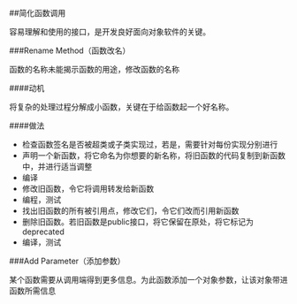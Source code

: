 ##简化函数调用

容易理解和使用的接口，是开发良好面向对象软件的关键。

###Rename Method（函数改名）

函数的名称未能揭示函数的用途，修改函数的名称

####动机

将复杂的处理过程分解成小函数，关键在于给函数起一个好名称。

####做法

* 检查函数签名是否被超类或子类实现过，若是，需要针对每份实现分别进行
* 声明一个新函数，将它命名为你想要的新名称，将旧函数的代码复制到新函数中，并进行适当调整
* 编译
* 修改旧函数，令它将调用转发给新函数
* 编程，测试
* 找出旧函数的所有被引用点，修改它们，令它们改而引用新函数
* 删除旧函数。若旧函数是public接口，将它保留在原处，将它标记为deprecated
* 编译，测试

###Add Parameter（添加参数）

某个函数需要从调用端得到更多信息。为此函数添加一个对象参数，让该对象带进函数所需信息